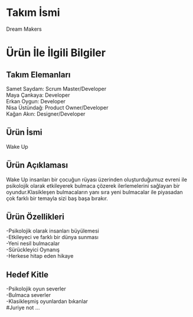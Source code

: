 # Takım İsmi
Dream Makers
# Ürün İle İlgili Bilgiler
## Takım Elemanları
Samet Saydam: Scrum Master/Developer </br>
Maya Çankaya: Developer</br>
Erkan Oygun: Developer</br>
Nisa Üstündağ: Product Owner/Developer</br>
Kağan Akın:  Designer/Developer

## Ürün İsmi
Wake Up
## Ürün Açıklaması
Wake Up insanları bir çocuğun rüyası üzerinden oluşturduğumuz evreni ile  psikolojik olarak etkileyerek bulmaca çözerek ilerlemelerini sağlayan bir oyundur.Klasikleşen bulmacaların yanı sıra yeni bulmacalar ile piyasadan çok farklı bir temayla sizi baş başa bırakır.
## Ürün Özellikleri
-Psikolojik olarak insanları büyülemesi </br>
-Etkileyeci ve farklı bir dünya sunması </br> 
-Yeni nesil bulmacalar</br>
-Sürückleyici Oynanış</br>
-Herkese hitap eden hikaye </br>
## Hedef Kitle
-Psikolojik oyun severler</br>
-Bulmaca severler </br>
-Klasikleşmiş oyunlardan bıkanlar</br>
#Juriye not
...



